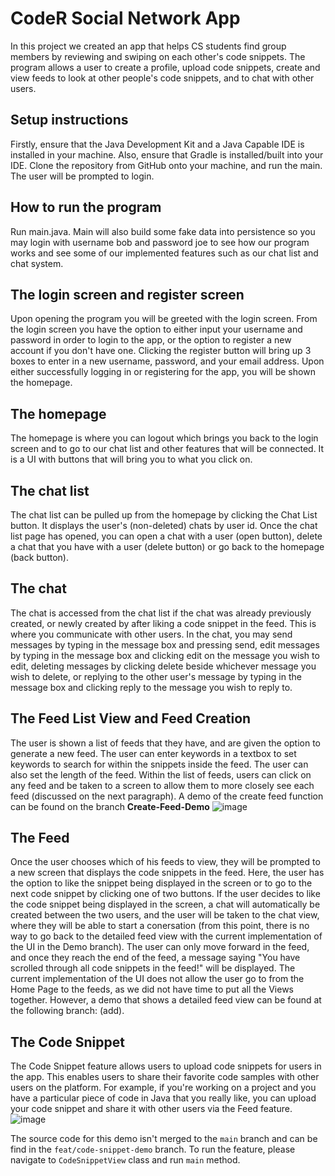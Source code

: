 

# CodeR Social Network App
In this project we created an app that helps CS students find group members by reviewing and swiping on each other's code snippets. The program allows a user to create a profile, upload code snippets, create and view feeds to look at other people's code snippets, and to chat with other users. 

## Setup instructions 
Firstly, ensure that the Java Development Kit and a Java Capable IDE is installed in your machine. Also, ensure that Gradle is installed/built into your IDE.
Clone the repository from GitHub onto your machine, and run the main. The user will be prompted to login. 

## How to run the program 
Run main.java. Main will also build some fake data into persistence so you may login with username bob and password joe to see how our program works and see some of our implemented features such as our chat list and chat system. 

## The login screen and register screen
Upon opening the program you will be greeted with the login screen. From the login screen you have the option to either input your username and password in order to login to the app, or the option to register a new account if you don't have one. Clicking the register button will bring up 3 boxes to enter in a new username, password, and your email address. Upon either successfully logging in or registering for the app, you will be shown the homepage. 

## The homepage
The homepage is where you can logout which brings you back to the login screen and to go to our chat list and other features that will be connected. It is a UI with buttons that will bring you to what you click on.

## The chat list
The chat list can be pulled up from the homepage by clicking the Chat List button. It displays the user's (non-deleted) 
chats by user id. Once the chat list page has opened, you can open a chat with a user (open button), delete a chat that 
you have with a user (delete button) or go back to the homepage (back button).

## The chat
The chat is accessed from the chat list if the chat was already previously created, or newly created by after liking a code snippet in the feed. This is where you communicate with other users. In the chat, you may send messages by typing in the message box and pressing send, edit messages by typing in the message box and clicking edit on the message you wish to edit, deleting messages by clicking delete beside whichever message you wish to delete, or replying to the other user's message by typing in the message box and clicking reply to the message you wish to reply to.

## The Feed List View and Feed Creation
The user is shown a list of feeds that they have, and are given the option to generate a new feed. The user can enter keywords in a textbox to set keywords to search for within the snippets inside the feed. The user can also set the length of the feed. Within the list of feeds, users can click on any feed and be taken to a screen to allow them to more closely see each feed (discussed on the next paragraph). A demo of the create feed function can be found on the branch **Create-Feed-Demo**
![image](https://user-images.githubusercontent.com/46763768/206085545-39dc982f-31f1-4a77-a986-660c7bcb65a8.png)

## The Feed
Once the user chooses which of his feeds to view, they will be prompted to a new screen that displays the code snippets in the feed. Here, the user has the option to like the snippet being displayed in the screen or to go to the next code snippet by clicking one of two buttons. If the user decides to like the code snippet being displayed in the screen, a chat will automatically be created between the two users, and the user will be taken to the chat view, where they will be able to start a conersation (from this point, there is no way to go back to the detailed feed view with the current implementation of the UI in the Demo branch). The user can only move forward in the feed, and once they reach the end of the feed, a message saying "You have scrolled through all code snippets in the feed!" will be displayed. The current implementation of the UI does not allow the user go to from the Home Page to the feeds, as we did not have time to put all the Views together. However, a demo that shows a detailed feed view can be found at the following branch: (add). 

## The Code Snippet
The Code Snippet feature allows users to upload code snippets for users in the app. This enables users to share their favorite code samples with other users on the platform. For example, if you're working on a project and you have a particular piece of code in Java that you really like, you can upload your code snippet and share it with other users via the Feed feature.
![image](https://user-images.githubusercontent.com/113304652/206086134-28959750-214e-4b0a-92d4-de6fbacc81ec.png)

The source code for this demo isn't merged to the `main` branch and can be find in the `feat/code-snippet-demo` branch. To run the feature, please navigate to `CodeSnippetView` class and run `main` method.


